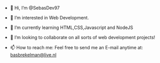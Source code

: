 - 👋 Hi, I’m @SebasDev97

- 👀 I’m interested in Web Development.

- 🌱 I’m currently learning HTML,CSS,Javascript and NodeJS

- 💞️ I’m looking to collaborate on all sorts of web development projects!

- 📫 How to reach me: Feel free to send me an E-mail anytime at: basbrekelman@live.nl
